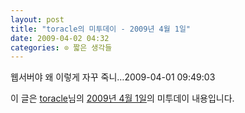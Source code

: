 ```yaml
---
layout: post
title: "toracle의 미투데이 - 2009년 4월 1일"
date: 2009-04-02 04:32
categories: ⊙ 짧은 생각들
---
```


웹서버야 왜 이렇게 자꾸 죽니…2009-04-01 09:49:03

이 글은 [toracle](http://me2day.net/toracle)님의 [2009년 4월 1일](http://me2day.net/toracle/2009/04/01#09:49:03)의 미투데이 내용입니다.


       

